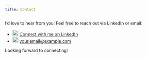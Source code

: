 ```yaml
---
title: Contact
---
```


I’d love to hear from you! Feel free to reach out via LinkedIn or email:

- <img src="https://cdn-icons-png.flaticon.com/512/174/174857.png" alt="LinkedIn Logo" width="20"/> [Connect with me on LinkedIn](https://www.linkedin.com/in/thibault-clara/)
- <img src="https://cdn-icons-png.flaticon.com/512/732/732200.png" alt="Email Logo" width="20"/> [your.email@example.com](mailto:thibault.clara@student.isae-supaero.fr)

Looking forward to connecting!
